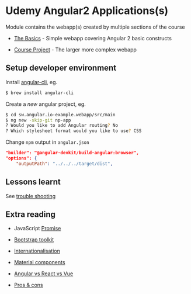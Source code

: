 # Udemy Angular2 Applications(s)

Module contains the webapp(s) created by multiple sections of the course

* [The Basics](the-basics.md) - Simple webapp covering Angular 2 basic constructs

* [Course Project](course-project.md) - The larger more complex webapp

## Setup developer environment

Install [angular-cli](https://cli.angular.io/), eg.

```bash
$ brew install angular-cli
```

Create a *new* angular project, eg.

```bash
$ cd sw.angular.io-example.webapp/src/main
$ ng new -skip-git np-app
? Would you like to add Angular routing? No
? Which stylesheet format would you like to use? CSS
```

Change `npm` output in `angular.json`

```json
"builder": "@angular-devkit/build-angular:browser",
"options": {
    "outputPath": "../../../target/dist",
```

## Lessons learnt

See [trouble shooting](trouble-shooting.md)

## Extra reading

* JavaScript [Promise](https://developer.mozilla.org/en-US/docs/Web/JavaScript/Reference/Global_Objects/Promise)

* [Bootstrap toolkit](./bootstrap-toolkit.md)

* [Internationalisation](https://angular.io/guide/i18n)

* [Material components](https://material.angular.io/components/)

* [Angular vs React vs Vue](https://www.codeinwp.com/blog/angular-vs-vue-vs-react/)

* [Pros & cons](https://medium.com/@TechMagic/reactjs-vs-angular5-vs-vue-js-what-to-choose-in-2018-b91e028fa91d)

